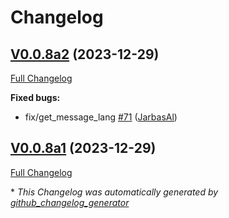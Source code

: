 # Changelog

## [V0.0.8a2](https://github.com/OpenVoiceOS/ovos-bus-client/tree/V0.0.8a2) (2023-12-29)

[Full Changelog](https://github.com/OpenVoiceOS/ovos-bus-client/compare/V0.0.8a1...V0.0.8a2)

**Fixed bugs:**

- fix/get\_message\_lang [\#71](https://github.com/OpenVoiceOS/ovos-bus-client/pull/71) ([JarbasAl](https://github.com/JarbasAl))

## [V0.0.8a1](https://github.com/OpenVoiceOS/ovos-bus-client/tree/V0.0.8a1) (2023-12-29)

[Full Changelog](https://github.com/OpenVoiceOS/ovos-bus-client/compare/V0.0.7...V0.0.8a1)



\* *This Changelog was automatically generated by [github_changelog_generator](https://github.com/github-changelog-generator/github-changelog-generator)*
